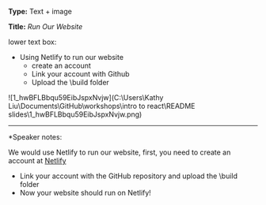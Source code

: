 **Type:** Text + image

**Title:** *Run Our Website*

lower text box:

* Using Netlify to run our website
  * create an account
  * Link your account with Github
  * Upload the \build folder

![1_hwBFLBbqu59EibJspxNvjw](C:\Users\Kathy Liu\Documents\GitHub\workshops\intro to react\README slides\1_hwBFLBbqu59EibJspxNvjw.png)

------

*Speaker notes: 

We would use Netlify to run our website, first, you need to create an account at [Netlify](https://www.netlify.com/)

- Link your account with the GitHub repository and upload the \build folder
- Now your website should run on Netlify!
